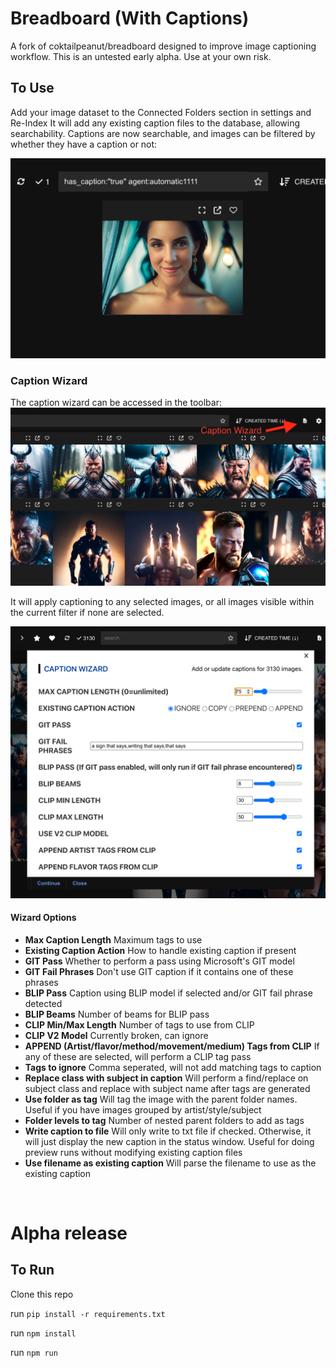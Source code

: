 # Breadboard (With Captions)

A fork of coktailpeanut/breadboard designed to improve image captioning workflow.
This is an untested early alpha. Use at your own risk.

## To Use
Add your image dataset to the Connected Folders section in settings and Re-Index
It will add any existing caption files to the database, allowing searchability.
Captions are now searchable, and images can be filtered by whether they have a caption or not:

![imgs/search.png](imgs/search.png)

### Caption Wizard
The caption wizard can be accessed in the toolbar:
![imgs/wizard-arrow.png](imgs/wizard-arrow.png)

It will apply captioning to any selected images, or all images visible within the current filter if none are selected.

![imgs/wizard.png](imgs/wizard.png)


#### Wizard Options
- **Max Caption Length** Maximum tags to use
- **Existing Caption Action** How to handle existing caption if present
- **GIT Pass** Whether to perform a pass using Microsoft's GIT model
- **GIT Fail Phrases** Don't use GIT caption if it contains one of these phrases
- **BLIP Pass** Caption using BLIP model if selected and/or GIT fail phrase detected
- **BLIP Beams** Number of beams for BLIP pass
- **CLIP Min/Max Length** Number of tags to use from CLIP
- **CLIP V2 Model** Currently broken, can ignore
- **APPEND (Artist/flavor/method/movement/medium) Tags from CLIP** If any of these are selected, will perform a CLIP tag pass
- **Tags to ignore** Comma seperated, will not add matching tags to caption
- **Replace class with subject in caption** Will perform a find/replace on subject class and replace with subject name after tags are generated
- **Use folder as tag** Will tag the image with the parent folder names. Useful if you have images grouped by artist/style/subject
- **Folder levels to tag** Number of nested parent folders to add as tags
- **Write caption to file** Will only write to txt file if checked. Otherwise, it will just display the new caption in the status window. Useful for doing preview runs without modifying existing caption files
- **Use filename as existing caption** Will parse the filename to use as the existing caption

<br>

# Alpha release
## To Run
Clone this repo

run `pip install -r requirements.txt`

run `npm install`

run `npm run`
